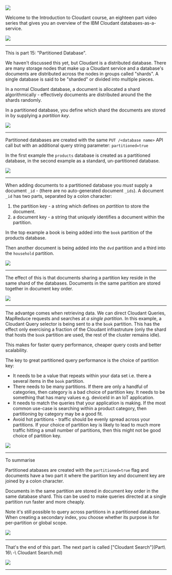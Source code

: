 ![](slides/Slide0.png)

Welcome to the Introduction to Cloudant course, an eighteen part video series that gives you an overview of the IBM Cloudant databases-as-a-service.

![](slides/Slide1.png)

---

This is part 15: "Partitioned Database". 

We haven't discussed this yet, but Cloudant is a distributed database. There are many storage nodes that make up a Cloudant service and a database's documents are distributed across the nodes in groups called "shards". A single database is said to be "sharded" or divided into multiple pieces.

In a normal Cloudant database, a document is allocated a shard algorithmically - effectively documents are distributed around the the shards randomly. 

In a partitioned database, you define which shard the documents are stored in by supplying a _partition key_.

![](slides/Slide110.png)

---

Partitioned databases are created with the same `PUT /<database name>` API call but with an additional query string parameter: `partitioned=true`

In the first example the `products` database is created as a partitioned database, in the second example as a standard, un-partitioned database.

![](slides/Slide111.png)

---

When adding documents to a partitioned database you _must_ supply a document `_id` - (there are no auto-generated document `_ids`). A document `_id` has two parts, separated by a colon character:

1. the partition key - a string which defines on _partition_ to store the document.
2. a document key - a string that uniquely identifies a document within the partition.

In the top example a book is being added into the `book` partition of the products database.

Then another document is being added into the `dvd` partition and a third into the `household` partition.

![](slides/Slide112.png)

---

The effect of this is that documents sharing a partition key reside in the same shard of the databases. Documents in the same partition are stored together in document key order.

![](slides/Slide113.png)

---

The advantge comes when retrieving data. We can direct Cloudant Queries, MapReduce requests and searches at _a single partition_. In this example, a Cloudant Query selector is being sent to a the `book` partition. This has the effect only exercising a fraction of the Cloudant infrastruture (only the shard that hosts the `book` partition are used, the rest of the cluster remains idle).

This makes for faster query performance, cheaper query costs and better scalability.

The key to great partitioned query performance is the choice of partition key:

- It needs to be a value that repeats within your data set i.e. there a several items in the `book` partition.
- There needs to be many partitions. If there are only a handful of categories, then category is a bad choice of partition key. It needs to be something that has many values e.g. deviceId in an IoT application.
- It needs to match the queries that your application is making. If the most common use-case is searching within a product category, then partitioning by category may be a good fit.
- Avoid hot partitions - traffic should be evenly spread across your partitions. If your choice of partition key is likely to lead to much more traffic hitting a small number of partitions, then this might not be good choice of partition key.

![](slides/Slide114.png)

---

To summarise



Partitioned atabases are created with the `partitioned=true` flag and documents have a two part it where the partition key and document key are joined by a colon character.


Documents in the same partition are stored in document key order in the same database shard. This can be used to make queries directed at a single partition run faster and more cheaply.

Note it's still possible to query across partitions in a partitioned database. When creating a secondary index, you choose whether its purpose is for per-partition or global scope.

![](slides/Slide115.png)

---

That's the end of this part. The next part is called ["Cloudant Search"](Part\ 16\ -\ Cloudant Search.md)
 
![](slides/Slide0.png)

---